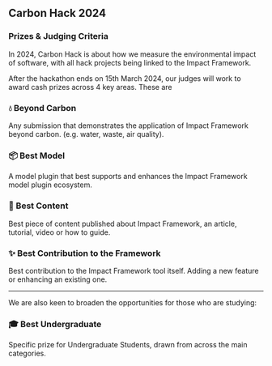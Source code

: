 ## Carbon Hack 2024
### Prizes & Judging Criteria

In 2024, Carbon Hack is about how we measure the environmental impact of software, with all hack projects being linked to the Impact Framework.

After the hackathon ends on 15th March 2024, our judges will work to award cash prizes across 4 key areas. These are

### 💧 Beyond Carbon
Any submission that demonstrates the application of Impact Framework beyond carbon. (e.g. water, waste, air quality).

### 📦 Best Model
A model plugin that best supports and enhances the Impact Framework model plugin ecosystem.

### 📝 Best Content
Best piece of content published about Impact Framework, an article, tutorial, video or how to guide.

### ✨ Best Contribution to the Framework
Best contribution to the Impact Framework tool itself. Adding a new feature or enhancing an existing one.

_____
We are also keen to broaden the opportunities for those who are studying:
### 🎓 Best Undergraduate
Specific prize for Undergraduate Students, drawn from across the main categories.



